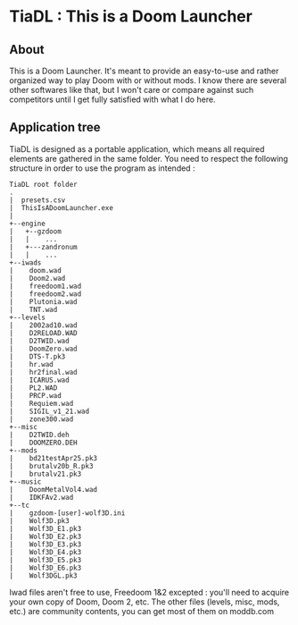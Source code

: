 # TiaDL : This is a Doom Launcher

## About
This is a Doom Launcher. It's meant to provide an easy-to-use and rather organized way to play Doom with or without mods. I know there are several other softwares like that, but I won't care or compare against such competitors until I get fully satisfied with what I do here.

## Application tree
TiaDL is designed as a portable application, which means all required elements are gathered in the same folder. You need to respect the following structure in order to use the program as intended :

```
TiaDL root folder
.
|  presets.csv
|  ThisIsADoomLauncher.exe
|   
+--engine
|   +--gzdoom
|   |    ...        
|   +---zandronum
|   |    ...
+--iwads
|    doom.wad
|    Doom2.wad
|    freedoom1.wad
|    freedoom2.wad
|    Plutonia.wad
|    TNT.wad
+--levels
|    2002ad10.wad
|    D2RELOAD.WAD
|    D2TWID.wad
|    DoomZero.wad
|    DTS-T.pk3
|    hr.wad
|    hr2final.wad
|    ICARUS.wad
|    PL2.WAD
|    PRCP.wad
|    Requiem.wad
|    SIGIL_v1_21.wad
|    zone300.wad
+--misc
|    D2TWID.deh
|    DOOMZERO.DEH
+--mods
|    bd21testApr25.pk3
|    brutalv20b_R.pk3
|    brutalv21.pk3
+--music
|    DoomMetalVol4.wad
|    IDKFAv2.wad
+--tc
|    gzdoom-[user]-wolf3D.ini
|    Wolf3D.pk3
|    Wolf3D_E1.pk3
|    Wolf3D_E2.pk3
|    Wolf3D_E3.pk3
|    Wolf3D_E4.pk3
|    Wolf3D_E5.pk3
|    Wolf3D_E6.pk3
|    Wolf3DGL.pk3
```
Iwad files aren't free to use, Freedoom 1&2 excepted : you'll need to acquire your own copy of Doom, Doom 2, etc.
The other files (levels, misc, mods, etc.) are community contents, you can get most of them on moddb.com
